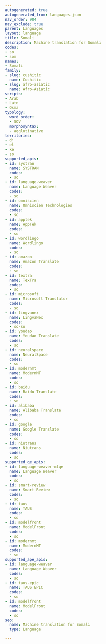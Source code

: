 ```yaml
---
autogenerated: true
autogenerated_from: languages.json
nav_order: 984
nav_exclude: true
parent: Languages
layout: language
title: Somali
description: Machine translation for Somali
codes:
- so
- som
names:
- Somali
family:
- slug: cushitic
  name: Cushitic
- slug: afro-asiatic
  name: Afro-Asiatic
scripts:
- Arab
- Latn
- Osma
typology:
  word_order:
  - SOV
  morphosyntax:
  - agglutinative
territories:
- dj
- et
- ke
- so
supported_apis:
- id: systran
  name: SYSTRAN
  codes:
  - so
- id: language-weaver
  name: Language Weaver
  codes:
  - so
- id: omniscien
  name: Omniscien Technologies
  codes:
  - so
- id: apptek
  name: AppTek
  codes:
  - so
- id: wordlingo
  name: Wordlingo
  codes:
  - so
- id: amazon
  name: Amazon Translate
  codes:
  - so
- id: textra
  name: TexTra
  codes:
  - so
- id: microsoft
  name: Microsoft Translator
  codes:
  - so
- id: lingvanex
  name: LingvaNex
  codes:
  - so-so
- id: youdao
  name: Youdao Translate
  codes:
  - so
- id: neuralspace
  name: NeuralSpace
  codes:
  - so
- id: modernmt
  name: ModernMT
  codes:
  - so
- id: baidu
  name: Baidu Translate
  codes:
  - so
- id: alibaba
  name: Alibaba Translate
  codes:
  - so
- id: google
  name: Google Translate
  codes:
  - so
- id: niutrans
  name: Niutrans
  codes:
  - so
supported_qe_apis:
- id: language-weaver-mtqe
  name: Language Weaver
  codes:
  - so
- id: smart-review
  name: Smart Review
  codes:
  - so
- id: taus
  name: TAUS
  codes:
  - so
- id: modelfront
  name: ModelFront
  codes:
  - so
- id: modernmt
  name: ModernMT
  codes:
  - so
supported_ape_apis:
- id: language-weaver
  name: Language Weaver
  codes:
  - so
- id: taus-epic
  name: TAUS EPIC
  codes:
  - so
- id: modelfront
  name: ModelFront
  codes:
  - so
seo:
  name: Machine translation for Somali
  type: Language

---
```


